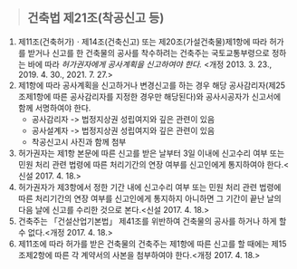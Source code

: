 > ## 건축법 제21조(착공신고 등)

1. 제11조(건축허가)ㆍ제14조(건축신고) 또는 제20조(가설건축물)제1항에 따라 허가를 받거나 신고를 한 건축물의 공사를 착수하려는 건축주는 국토교통부령으로 정하는 바에 따라 *허가권자에게 공사계획을 신고하여야 한다.* <개정 2013. 3. 23., 2019. 4. 30., 2021. 7. 27.>
2. 제1항에 따라 공사계획을 신고하거나 변경신고를 하는 경우 해당 공사감리자(제25조제1항에 따른 공사감리자를 지정한 경우만 해당된다)와 공사시공자가 신고서에 함께 서명하여야 한다.
   * 공사감리자 -> 법정지상권 성립여지와 깊은 관련이 있음
   * 공사설계자 -> 법정지상권 성립여지와 깊은 관련이 있음
   * 착공신고시 사진과 함께 첨부
3. 허가권자는 제1항 본문에 따른 신고를 받은 날부터 3일 이내에 신고수리 여부 또는 민원 처리 관련 법령에 따른 처리기간의 연장 여부를 신고인에게 통지하여야 한다.<신설 2017. 4. 18.>
4. 허가권자가 제3항에서 정한 기간 내에 신고수리 여부 또는 민원 처리 관련 법령에 따른 처리기간의 연장 여부를 신고인에게 통지하지 아니하면 그 기간이 끝난 날의 다음 날에 신고를 수리한 것으로 본다.<신설 2017. 4. 18.>
5. 건축주는 「건설산업기본법」 제41조를 위반하여 건축물의 공사를 하거나 하게 할 수 없다.<개정 2017. 4. 18.>
6. 제11조에 따라 허가를 받은 건축물의 건축주는 제1항에 따른 신고를 할 때에는 제15조제2항에 따른 각 계약서의 사본을 첨부하여야 한다.<개정 2017. 4. 18.>
